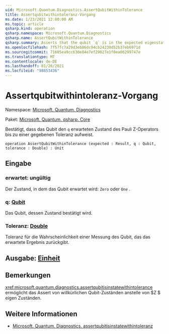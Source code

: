 ```yaml
---
uid: Microsoft.Quantum.Diagnostics.AssertQubitWithinTolerance
title: Assertqubitwithintoleranz-Vorgang
ms.date: 1/23/2021 12:00:00 AM
ms.topic: article
qsharp.kind: operation
qsharp.namespace: Microsoft.Quantum.Diagnostics
qsharp.name: AssertQubitWithinTolerance
qsharp.summary: Asserts that the qubit `q` is in the expected eigenstate of the Pauli Z operator up to a given tolerance.
ms.openlocfilehash: 7f57fc7a29d3eb86dc94cb24230d52b37eb6971d
ms.sourcegitcommit: 71605ea9cc630e84e7ef29027e1f0ea06299747e
ms.translationtype: MT
ms.contentlocale: de-DE
ms.lasthandoff: 01/26/2021
ms.locfileid: "98853436"
---
```

# <a name="assertqubitwithintolerance-operation"></a>Assertqubitwithintoleranz-Vorgang

Namespace: [Microsoft. Quantum. Diagnostics](xref:Microsoft.Quantum.Diagnostics)

Paket: [Microsoft. Quantum. qsharp. Core](https://nuget.org/packages/Microsoft.Quantum.QSharp.Core)


Bestätigt, dass das Qubit den `q` erwarteten Zustand des Pauli Z-Operators bis zu einer gegebenen Toleranz aufweist.

```qsharp
operation AssertQubitWithinTolerance (expected : Result, q : Qubit, tolerance : Double) : Unit
```


## <a name="input"></a>Eingabe

### <a name="expected--__invalidresult__"></a>erwartet: __ungültig <Result>__

Der Zustand, in dem das Qubit erwartet wird: `Zero` oder `One` .


### <a name="q--qubit"></a>q: [Qubit](xref:microsoft.quantum.lang-ref.qubit)

Das Qubit, dessen Zustand bestätigt wird.


### <a name="tolerance--double"></a>Toleranz: [Double](xref:microsoft.quantum.lang-ref.double)

Toleranz für die Wahrscheinlichkeit einer Messung des Qubit, das das erwartete Ergebnis zurückgibt.



## <a name="output--unit"></a>Ausgabe: [Einheit](xref:microsoft.quantum.lang-ref.unit)



## <a name="remarks"></a>Bemerkungen

<xref:microsoft.quantum.diagnostics.assertqubitisinstatewithintolerance> ermöglicht das Assert von willkürlichen Qubit-Zuständen anstelle von $Z $ eigen Zuständen.

## <a name="see-also"></a>Weitere Informationen

- [Microsoft. Quantum. Diagnostics. assertqubitisinstatewithintoleranz](xref:Microsoft.Quantum.Diagnostics.AssertQubitIsInStateWithinTolerance)